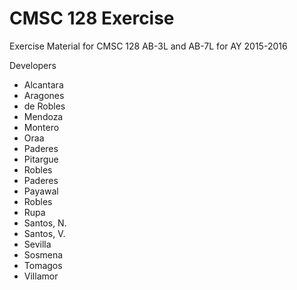 # CMSC 128 Exercise

Exercise Material for CMSC 128 AB-3L and AB-7L for AY 2015-2016

Developers
* Alcantara
* Aragones
* de Robles
* Mendoza
* Montero
* Oraa
* Paderes
* Pitargue
* Robles
* Paderes
* Payawal
* Robles
* Rupa
* Santos, N.
* Santos, V.
* Sevilla
* Sosmena
* Tomagos
* Villamor
